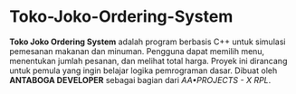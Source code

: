 # Toko-Joko-Ordering-System
**Toko Joko Ordering System** adalah program berbasis C++ untuk simulasi pemesanan makanan dan minuman. Pengguna dapat memilih menu, menentukan jumlah pesanan, dan melihat total harga. Proyek ini dirancang untuk pemula yang ingin belajar logika pemrograman dasar. Dibuat oleh **ANTABOGA DEVELOPER** sebagai bagian dari *AA•PROJECTS - X RPL*.
